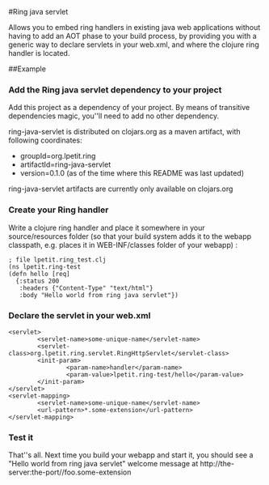 #Ring java servlet

Allows you to embed ring handlers in existing java web applications without having to add an AOT phase to your build process, by providing you with a generic way to declare servlets in your web.xml, and where the clojure ring handler is located.

##Example

### Add the Ring java servlet dependency to your project
Add this project as a dependency of your project. By means of transitive dependencies magic, you''ll need to add no other dependency.

ring-java-servlet is distributed on clojars.org as a maven artifact, with following coordinates:

* groupId=org.lpetit.ring
* artifactId=ring-java-servlet
* version=0.1.0 (as of the time where this README was last updated)

ring-java-servlet artifacts are currently only available on clojars.org

### Create your Ring handler
Write a clojure ring handler and place it somewhere in your source/resources folder (so that your build system adds it to the webapp classpath, e.g. places it in WEB-INF/classes folder of your webapp) :

    ; file lpetit.ring_test.clj
    (ns lpetit.ring-test
    (defn hello [req]
      {:status 200
       :headers {"Content-Type" "text/html"}
       :body "Hello world from ring java servlet"})


### Declare the servlet in your web.xml
    <servlet>
            <servlet-name>some-unique-name</servlet-name>
            <servlet-class>org.lpetit.ring.servlet.RingHttpServlet</servlet-class>
            <init-param>
                    <param-name>handler</param-name>
                    <param-value>lpetit.ring-test/hello</param-value>
            </init-param>
    </servlet>
    <servlet-mapping>
            <servlet-name>some-unique-name</servlet-name>
            <url-pattern>*.some-extension</url-pattern>
    </servlet-mapping>

### Test it
That''s all. Next time you build your webapp and start it, you should see a "Hello world from ring java servlet" welcome message at http://the-server:the-port/<your-webapp-context>/foo.some-extension

